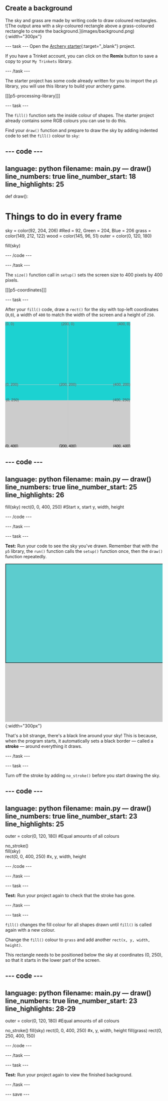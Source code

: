 ## Create a background

<div style="display: flex; flex-wrap: wrap">
<div style="flex-basis: 200px; flex-grow: 1; margin-right: 15px;">
The sky and grass are made by writing code to draw coloured rectangles.
</div>
<div>
![The output area with a sky-coloured rectangle above a grass-coloured rectangle to create the background.](images/background.png){:width="300px"}
</div>
</div>

--- task ---
Open the [Archery starter](https://trinket.io/python/9973649e5c){:target="_blank"} project. 

If you have a Trinket account, you can click on the **Remix** button to save a copy to your `My Trinkets` library.

--- /task ---

The starter project has some code already written for you to import the `p5` library, you will use this library to build your archery game. 

[[[p5-processing-library]]]

--- task ---

The `fill()` function sets the inside colour of shapes. The starter project already contains some RGB colours you can use to do this. 

Find your `draw()` function and prepare to draw the sky by adding indented code to set the `fill()` colour to `sky`:

--- code ---
---
language: python
filename: main.py — draw()
line_numbers: true
line_number_start: 18
line_highlights: 25
---
def draw():
  # Things to do in every frame
  sky = color(92, 204, 206) #Red = 92, Green = 204, Blue = 206
  grass = color(149, 212, 122)
  wood = color(145, 96, 51)
  outer = color(0, 120, 180) 
  
  fill(sky)

--- /code ---

--- /task ---

The `size()` function call in `setup()` sets the screen size to 400 pixels by 400 pixels.

[[[p5-coordinates]]]

--- task ---

After your `fill()` code, draw a `rect()` for the sky with top-left coordinates (`0`,`0`), a width of `400` to match the width of the screen and a height of `250`.

![A blue rectangle with a coordinates grid showing the position of the sky rectangle starting in the top corner, above a grey rectangle.](images/sky_coords.png)

--- code ---
---
language: python
filename: main.py — draw()
line_numbers: true
line_number_start: 25 
line_highlights: 26
---
  fill(sky)
  rect(0, 0, 400, 250) #Start x, start y, width, height

--- /code ---

--- /task ---

--- task ---

**Test:** Run your code to see the sky you've drawn. Remember that with the `p5` library, the `run()` function calls the `setup()` function once, then the `draw()` function repeatedly.  

![A blue rectangle with a black border around it, above a grey rectangle.](images/sky_stroke.png){:width="300px"}

That's a bit strange, there's a black line around your sky! This is because, when the program starts, it automatically sets a black border — called a **stroke** — around everything it draws.

--- /task ---

--- task ---

Turn off the stroke by adding `no_stroke()` before you start drawing the sky.

--- code ---
---
language: python
filename: main.py — draw()
line_numbers: true
line_number_start: 23
line_highlights: 25
---
  outer = color(0, 120, 180) #Equal amounts of all colours

  no_stroke()   
  fill(sky)   
  rect(0, 0, 400, 250) #x, y, width, height

--- /code ---

--- /task ---

--- task ---

**Test:** Run your project again to check that the stroke has gone.

--- /task ---

--- task ---

`fill()` changes the fill colour for all shapes drawn until `fill()` is called again with a new colour.

Change the `fill()` colour to `grass` and add another `rect(x, y, width, height)`. 

This rectangle needs to be positioned below the sky at coordinates (0, 250), so that it starts in the lower part of the screen.

--- code ---
---
language: python
filename: main.py — draw()
line_numbers: true
line_number_start: 23
line_highlights: 28-29
---
  outer = color(0, 120, 180) #Equal amounts of all colours
  
  no_stroke()
  fill(sky)
  rect(0, 0, 400, 250) #x, y, width, height
  fill(grass)
  rect(0, 250, 400, 150)

--- /code ---

--- /task ---

--- task ---

**Test:** Run your project again to view the finished background.

--- /task ---

--- save ---
